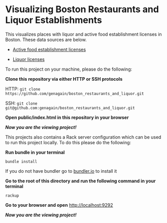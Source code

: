 # Visualizing Boston Restaurants and Liquor Establishments

This visualizes places with liquor and active food establishment licenses in Boston. These data sources are below. 

* [Active food establishment licenses](https://data.cityofboston.gov/Permitting/Active-Food-Establishment-Licenses/gb6y-34cq)

* [Liquor licenses](https://data.cityofboston.gov/dataset/Liquor-Licenses/hda6-fnsh)

To run this project on your machine, please do the following:

**Clone this repository via either HTTP or SSH protocols**

HTTP:
```git clone https://github.com/genagain/boston_restaurants_and_liquor.git```

SSH:
```git clone git@github.com:genagain/boston_restaurants_and_liquor.git```

**Open public/index.html in this repository in your browser**

***Now you are the viewing project!***

This projects also contains a Rack server configuration which can be used to run this project locally. To do this please do the following:

**Run bundle in your terminal**

```bundle install```

If you do not have bundler go to [bundler.io](http://bundler.io/) to install it

**Go to the root of this directory and run the following command in your terminal**

`rackup`

**Go to your browser and open** [http://localhost:9292](http://localhost:9292)

***Now you are the viewing project!***

